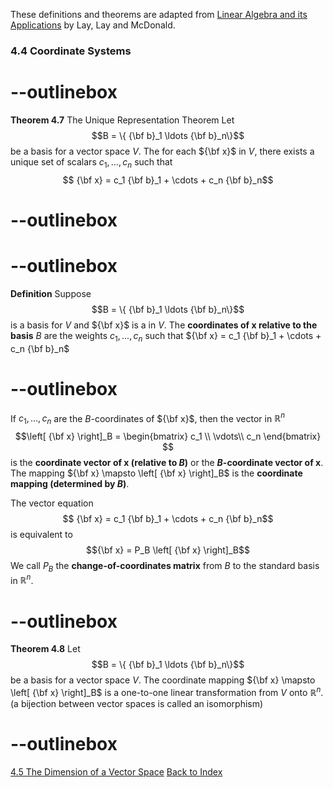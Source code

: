 These definitions and theorems are adapted from [Linear Algebra and its Applications](https://www.cartagena99.com/recursos/alumnos/temarios/210609113348-Linear%20Algebra%20and%20its%20applications.pdf) by Lay, Lay and McDonald.


### 4.4 Coordinate Systems

# --outlinebox
**Theorem 4.7**  The Unique Representation Theorem
Let $$B = \{ {\bf b}_1 \ldots {\bf b}_n\}$$ be a basis for a vector space $V$. The for each ${\bf x}$ in $V$, there exists a unique set of scalars $c_1, \ldots , c_n$ such that 
$$ {\bf x} = c_1 {\bf b}_1 +  \cdots + c_n {\bf b}_n$$
# --outlinebox

# --outlinebox
**Definition**  Suppose $$B = \{ {\bf b}_1 \ldots {\bf b}_n\}$$ is a basis for $V$ and ${\bf x}$ is a in $V$.  The **coordinates of x relative to the basis** $B$ are the weights $c_1, \ldots, c_n$ such that ${\bf x} = c_1 {\bf b}_1 + \cdots + c_n {\bf b}_n$
# --outlinebox

If $c_1, \ldots, c_n$ are the $B$-coordinates of ${\bf x}$, then the vector in $\mathbb{R}^n$
$$\left[ {\bf x} \right]_B = 
\begin{bmatrix}
c_1 \\
\vdots\\
c_n
\end{bmatrix} 
$$ is the **coordinate vector of x (relative to $B$)** or the **$B$-coordinate vector of x**.  The mapping ${\bf x} \mapsto \left[ {\bf x} \right]_B$ is the **coordinate mapping (determined by $B$)**.

The vector equation 
$$ {\bf x} = c_1 {\bf b}_1 +  \cdots + c_n {\bf b}_n$$ is equivalent to 
$${\bf x} = P_B \left[ {\bf x} \right]_B$$  We call $P_B$ the **change-of-coordinates matrix** from $B$ to the standard basis in $\mathbb{R}^n$.  

# --outlinebox
**Theorem 4.8**  Let $$B = \{ {\bf b}_1 \ldots {\bf b}_n\}$$ be a basis for a vector space $V$. The coordinate mapping ${\bf x} \mapsto \left[ {\bf x} \right]_B$ is a one-to-one linear transformation from $V$ onto $\mathbb{R}^n$. (a bijection between vector spaces is called an isomorphism)
# --outlinebox


[4.5 The Dimension of a Vector Space](/pages/LA19)
[Back to Index](/pages/andre)
